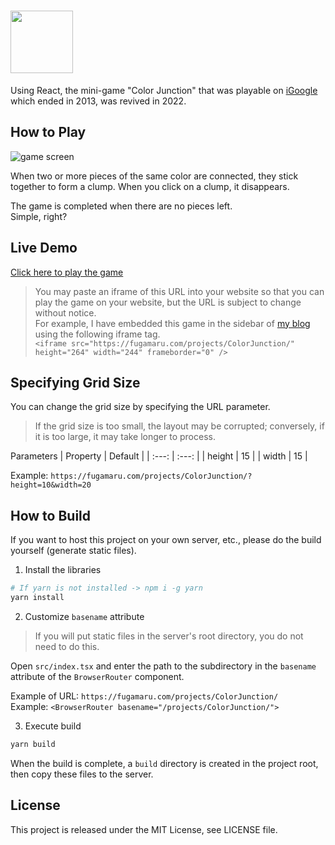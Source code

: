 # <img src="https://user-images.githubusercontent.com/7829486/207825273-2d544b4d-c4ed-4c7d-a321-5e7f727287ac.png" height="100" />

Using React, the mini-game "Color Junction" that was playable on [iGoogle](https://wikipedia.org/wiki/IGoogle) which ended in 2013, was revived in 2022.

## How to Play
![game screen](https://user-images.githubusercontent.com/7829486/207826926-604ba0d5-f4f9-43ca-ae12-9530ad55e186.png)

When two or more pieces of the same color are connected, they stick together to form a clump.
When you click on a clump, it disappears.

The game is completed when there are no pieces left.  
Simple, right?

## Live Demo
[Click here to play the game](https://fugamaru.com/projects/ColorJunction/)

> You may paste an iframe of this URL into your website so that you can play the game on your website, but the URL is subject to change without notice.  
For example, I have embedded this game in the sidebar of [my blog](https://dagashi.pw/) using the following iframe tag.  
`<iframe src="https://fugamaru.com/projects/ColorJunction/" height="264" width="244" frameborder="0" />`

## Specifying Grid Size
You can change the grid size by specifying the URL parameter.
> If the grid size is too small, the layout may be corrupted; conversely, if it is too large, it may take longer to process.

Parameters
| Property | Default |
| :---: | :---: |
| height | 15 |
| width | 15 |

Example: `https://fugamaru.com/projects/ColorJunction/?height=10&width=20`

## How to Build
If you want to host this project on your own server, etc., please do the build yourself (generate static files).

1. Install the libraries
```bash
# If yarn is not installed -> npm i -g yarn
yarn install
```

2. Customize `basename` attribute
> If you will put static files in the server's root directory, you do not need to do this.

Open `src/index.tsx` and enter the path to the subdirectory in the `basename` attribute of the `BrowserRouter` component.

Example of URL: `https://fugamaru.com/projects/ColorJunction/`  
Example: `<BrowserRouter basename="/projects/ColorJunction/">`

3. Execute build
```bash
yarn build
```

When the build is complete, a `build` directory is created in the project root, then copy these files to the server.

## License
This project is released under the MIT License, see LICENSE file.